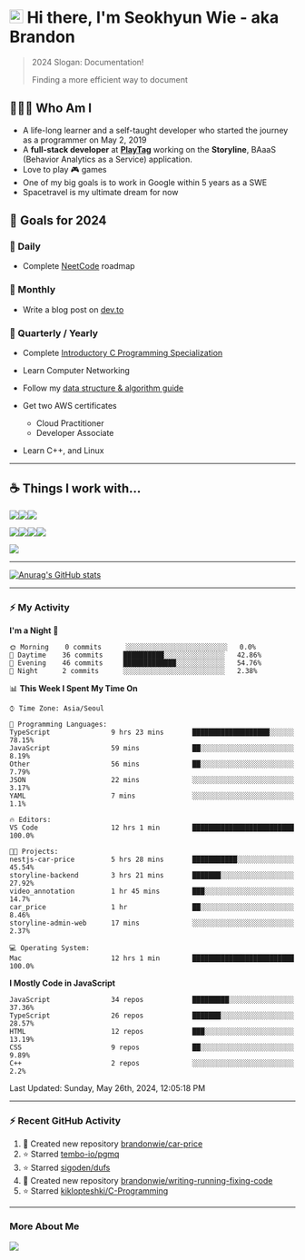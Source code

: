 # <img src='https://qpluspicture.oss-cn-beijing.aliyuncs.com/6LjjQA/Hi.gif' alt='Hi' width="24"/> Hi there, I'm Seokhyun Wie - aka Brandon

> 2024 Slogan: Documentation!
>
> Finding a more efficient way to document

## 🧑🏻‍💻 Who Am I

- A life-long learner and a self-taught developer who started the journey as a programmer on May 2, 2019
- A **full-stack developer** at [**PlayTag**](https://playtag.ai/) working on the **Storyline**, BAaaS (Behavior Analytics as a Service) application.
- Love to play 🎮 games
- One of my big goals is to work in Google within 5 years as a SWE
- Spacetravel is my ultimate dream for now

## 🥅 Goals for 2024

### 📅 Daily

- Complete [NeetCode](https://neetcode.io/) roadmap

### 📅 Monthly

- Write a blog post on [dev.to](https://dev.to/brandonwie)

### 📅 Quarterly / Yearly

- Complete [Introductory C Programming Specialization
  ](https://www.coursera.org/specializations/c-programming)
- Learn Computer Networking
- Follow my [data structure & algorithm guide](https://www.notion.so/brandonwie/How-to-Get-a-Software-Engineer-Job-at-Google-and-Other-Top-Tech-Companies-fc46fa68254449c49472c84584905409)

- Get two AWS certificates

  - Cloud Practitioner
  - Developer Associate

- Learn C++, and Linux

---

## ☕️ Things I work with...

<img src="https://ziadoua.github.io/m3-Markdown-Badges/badges/TypeScript/typescript1.svg" /><img src="https://ziadoua.github.io/m3-Markdown-Badges/badges/React/react1.svg" /><img src="https://ziadoua.github.io/m3-Markdown-Badges/badges/NextJS/nextjs1.svg" />

<img src="https://ziadoua.github.io/m3-Markdown-Badges/badges/NodeJS/nodejs1.svg" /><img src="https://ziadoua.github.io/m3-Markdown-Badges/badges/NestJS/nestjs1.svg" /><img src="  https://ziadoua.github.io/m3-Markdown-Badges/badges/PostgreSQL/postgresql1.svg" /><img src="https://ziadoua.github.io/m3-Markdown-Badges/badges/Docker/docker1.svg" />

<img src="https://ziadoua.github.io/m3-Markdown-Badges/badges/Python/python1.svg" />

---

<!-- GitHub Stats -->

[![Anurag's GitHub stats](https://github-readme-stats.vercel.app/api?username=brandonwie&show_icons=true&title_color=ffc857&icon_color=8ac926&text_color=daf7dc&bg_color=151515&hide=stars&custom_title=Brandon's GitHub Stats)](https://github.com/anuraghazra/github-readme-stats)

---

### ⚡ My Activity

<!--START_SECTION:waka-->
**I'm a Night 🦉** 

```text
🌞 Morning    0 commits      ░░░░░░░░░░░░░░░░░░░░░░░░░   0.0% 
🌆 Daytime    36 commits     ██████████░░░░░░░░░░░░░░░   42.86% 
🌃 Evening    46 commits     █████████████░░░░░░░░░░░░   54.76% 
🌙 Night      2 commits      ░░░░░░░░░░░░░░░░░░░░░░░░░   2.38%

```


📊 **This Week I Spent My Time On** 

```text
⌚︎ Time Zone: Asia/Seoul

💬 Programming Languages: 
TypeScript               9 hrs 23 mins       ███████████████████░░░░░░   78.15% 
JavaScript               59 mins             ██░░░░░░░░░░░░░░░░░░░░░░░   8.19% 
Other                    56 mins             ██░░░░░░░░░░░░░░░░░░░░░░░   7.79% 
JSON                     22 mins             ░░░░░░░░░░░░░░░░░░░░░░░░░   3.17% 
YAML                     7 mins              ░░░░░░░░░░░░░░░░░░░░░░░░░   1.1%

🔥 Editors: 
VS Code                  12 hrs 1 min        █████████████████████████   100.0%

🐱‍💻 Projects: 
nestjs-car-price         5 hrs 28 mins       ███████████░░░░░░░░░░░░░░   45.54% 
storyline-backend        3 hrs 21 mins       ███████░░░░░░░░░░░░░░░░░░   27.92% 
video_annotation         1 hr 45 mins        ███░░░░░░░░░░░░░░░░░░░░░░   14.7% 
car_price                1 hr                ██░░░░░░░░░░░░░░░░░░░░░░░   8.46% 
storyline-admin-web      17 mins             ░░░░░░░░░░░░░░░░░░░░░░░░░   2.37%

💻 Operating System: 
Mac                      12 hrs 1 min        █████████████████████████   100.0%

```

**I Mostly Code in JavaScript** 

```text
JavaScript               34 repos            █████████░░░░░░░░░░░░░░░░   37.36% 
TypeScript               26 repos            ███████░░░░░░░░░░░░░░░░░░   28.57% 
HTML                     12 repos            ███░░░░░░░░░░░░░░░░░░░░░░   13.19% 
CSS                      9 repos             ██░░░░░░░░░░░░░░░░░░░░░░░   9.89% 
C++                      2 repos             ░░░░░░░░░░░░░░░░░░░░░░░░░   2.2%

```



<!--END_SECTION:waka-->

<!--RECENT_ACTIVITY:last_update-->
Last Updated: Sunday, May 26th, 2024, 12:05:18 PM
<!--RECENT_ACTIVITY:last_update_end-->

---

### ⚡ Recent GitHub Activity

<!--RECENT_ACTIVITY:start-->

1. 📔 Created new repository [brandonwie/car-price](https://github.com/brandonwie/car-price)
2. ⭐ Starred [tembo-io/pgmq](https://github.com/tembo-io/pgmq)
3. ⭐ Starred [sigoden/dufs](https://github.com/sigoden/dufs)
4. 📔 Created new repository [brandonwie/writing-running-fixing-code](https://github.com/brandonwie/writing-running-fixing-code)
5. ⭐ Starred [kiklopteshki/C-Programming](https://github.com/kiklopteshki/C-Programming)
<!--RECENT_ACTIVITY:end-->

[youtube]: https://www.youtube.com/channel/UC7tk3UT7nn3cZNC2KBdb-4Q
[linkedin]: https://linkedin.com/in/brandonwie
[twitter]: https://twitter.com/brandonwie

---

### More About Me

[<img src="https://ziadoua.github.io/m3-Markdown-Badges/badges/LinkedIn/linkedin1.svg" />][linkedin]
